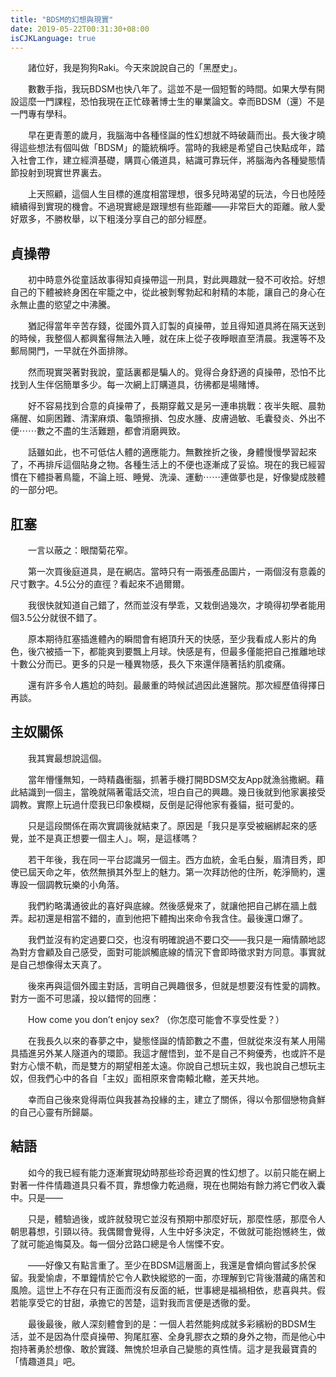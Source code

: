 ```yaml
---
title: "BDSM的幻想與現實"
date: 2019-05-22T00:31:30+08:00
isCJKLanguage: true
---
```


　　諸位好，我是狗狗Raki。今天來說說自己的「黑歷史」。

　　數數手指，我玩BDSM也快八年了。這並不是一個短暫的時間。如果大學有開設這麼一門課程，恐怕我現在正忙碌著博士生的畢業論文。幸而BDSM（還）不是一門專有學科。

　　早在更青蔥的歲月，我腦海中各種怪誕的性幻想就不時破繭而出。長大後才曉得這些想法有個叫做「BDSM」的籠統稱呼。當時的我總是希望自己快點成年，踏入社會工作，建立經濟基礎，購買心儀道具，結識可靠玩伴，將腦海內各種變態情節投射到現實世界裏去。

　　上天照顧，這個人生目標的進度相當理想，很多兒時渴望的玩法，今日也陸陸續續得到實現的機會。不過現實總是跟理想有些距離——非常巨大的距離。敝人愛好眾多，不勝枚舉，以下粗淺分享自己的部分經歷。



## 貞操帶 ##

　　初中時意外從童話故事得知貞操帶這一刑具，對此興趣就一發不可收拾。好想自己的下體被終身困在牢籠之中，從此被剝奪勃起和射精的本能，讓自己的身心在永無止盡的慾望之中沸騰。

　　猶記得當年辛苦存錢，從國外買入訂製的貞操帶，並且得知道具將在隔天送到的時候，我整個人都興奮得無法入睡，就在床上從子夜睜眼直至清晨。我還等不及郵局開門，一早就在外面排隊。

　　然而現實哭著對我說，童話裏都是騙人的。覓得合身舒適的貞操帶，恐怕不比找到人生伴侶簡單多少。每一次網上訂購道具，彷彿都是場賭博。

　　好不容易找到合意的貞操帶了，長期穿戴又是另一連串挑戰：夜半失眠、晨勃痛醒、如廁困難、清潔麻煩、龜頭擦損、包皮水腫、皮膚過敏、毛囊發炎、外出不便⋯⋯數之不盡的生活難題，都會消磨興致。

　　話雖如此，也不可低估人體的適應能力。無數挫折之後，身體慢慢學習起來了，不再排斥這個貼身之物。各種生活上的不便也逐漸成了妥協。現在的我已經習慣在下體掛著鳥籠，不論上班、睡覺、洗澡、運動⋯⋯連做夢也是，好像變成肢體的一部分吧。



## 肛塞 ##

　　一言以蔽之：眼闊菊花窄。

　　第一次買後庭道具，是在網店。當時只有一兩張產品圖片，一兩個沒有意義的尺寸數字。4.5公分的直徑？看起來不過爾爾。

　　我很快就知道自己錯了，然而並沒有學乖，又栽倒過幾次，才曉得初學者能用個3.5公分就很不錯了。

　　原本期待肛塞插進體內的瞬間會有絕頂升天的快感，至少我看成人影片的角色，後穴被插一下，都能爽到要飄上月球。快感是有，但最多僅能把自己推離地球十數公分而已。更多的只是一種異物感，長久下來還伴隨著括約肌痠痛。

　　還有許多令人尷尬的時刻。最嚴重的時候試過因此進醫院。那次經歷值得擇日再談。



## 主奴關係 ##

　　我其實最想說這個。

　　當年懵懂無知，一時精蟲衝腦，抓著手機打開BDSM交友App就漁翁撒網。藉此結識到一個主，當晚就隔著電話交流，坦白自己的興趣。幾日後就到他家裏接受調教。實際上玩過什麼我已印象模糊，反倒是記得他家有養貓，挺可愛的。

　　只是這段關係在兩次實調後就結束了。原因是「我只是享受被綑綁起來的感覺，並不是真正想要一個主人」。啊，是這樣嗎？

　　若干年後，我在同一平台認識另一個主。西方血統，金毛白髮，眉清目秀，即使已屆天命之年，依然無損其外型上的魅力。第一次拜訪他的住所，乾淨簡約，還專設一個調教玩樂的小角落。

　　我們約略溝通彼此的喜好與底線。然後感覺來了，就讓他把自己綁在牆上戲弄。起初還是相當不錯的，直到他把下體掏出來命令我含住。最後還口爆了。

　　我們並沒有約定過要口交，也沒有明確說過不要口交——我只是一廂情願地認為對方會顧及自己感受，面對可能誤觸底線的情況下會即時徵求對方同意。事實就是自己想像得太天真了。

　　後來再與這個外國主對話，言明自己興趣很多，但就是想要沒有性愛的調教。對方一面不可思議，投以錯愕的回應：

　　How come you don’t enjoy sex? （你怎麼可能會不享受性愛？）

　　在我長久以來的春夢之中，變態怪誕的情節數之不盡，但就從來沒有某人用陽具插進另外某人隧道內的環節。我這才醒悟到，並不是自己不夠優秀，也或許不是對方心懷不軌，而是雙方的期望相差太遠。你說自己想玩主奴，我也說自己想玩主奴，但我們心中的各自「主奴」面相原來會南轅北轍，差天共地。

　　幸而自己後來覓得兩位與我甚為投緣的主，建立了關係，得以令那個戀物貪鮮的自己心靈有所歸屬。



## 結語 ##

　　如今的我已經有能力逐漸實現幼時那些珍奇迥異的性幻想了。以前只能在網上對著一件件情趣道具只看不買，靠想像力乾過癮，現在也開始有餘力將它們收入囊中。只是——

　　只是，體驗過後，或許就發現它並沒有預期中那麼好玩，那麼性感，那麼令人朝思暮想，引頸以待。我偶爾會覺得，人生中好多決定，不做就可能抱憾終生，做了就可能追悔莫及。每一個分岔路口總是令人惴慄不安。

　　——好像又有點言重了。至少在BDSM這層面上，我還是會傾向嘗試多於保留。我愛愉虐，不單鐘情於它令人歡快縱慾的一面，亦理解到它背後潛藏的痛苦和風險。這世上不存在只有正面而沒有反面的紙，世事總是福禍相依，悲喜與共。假若能享受它的甘甜，承擔它的苦楚，這對我而言便是透徹的愛。

　　最後最後，敝人深刻體會到的是：一個人若然能夠成就多彩繽紛的BDSM生活，並不是因為什麼貞操帶、狗尾肛塞、全身乳膠衣之類的身外之物，而是他心中抱持著勇於想像、敢於實踐、無愧於坦承自己變態的真性情。這才是我最寶貴的「情趣道具」吧。
